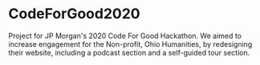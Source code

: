 # CodeForGood2020
Project for JP Morgan's 2020 Code For Good Hackathon. We aimed to increase engagement for the Non-profit, Ohio Humanities, by redesigning their website, including a podcast section and a self-guided tour section.
